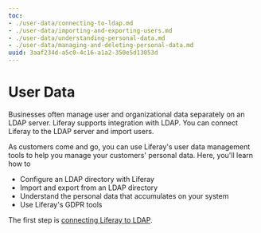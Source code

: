 ```yaml
---
toc:
- ./user-data/connecting-to-ldap.md
- ./user-data/importing-and-exporting-users.md
- ./user-data/understanding-personal-data.md
- ./user-data/managing-and-deleting-personal-data.md
uuid: 3aaf234d-a5c0-4c16-a1a2-350e5d13053d
---
```

# User Data

Businesses often manage user and organizational data separately on an LDAP server. Liferay supports integration with LDAP. You can connect Liferay to the LDAP server and import users.

As customers come and go, you can use Liferay's user data management tools to help you manage your customers' personal data. Here, you'll learn how to 

* Configure an LDAP directory with Liferay
* Import and export from an LDAP directory
* Understand the personal data that accumulates on your system
* Use Liferay's GDPR tools

The first step is [connecting Liferay to LDAP](./user-data/connecting-to-ldap.md).
